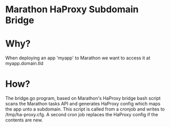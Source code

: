Marathon HaProxy Subdomain Bridge
===

Why?
====

When deploying an app 'myapp' to Marathon we want to access it at myapp.domain.tld

How?
====

The bridge.go program, based on Marathon's HaProxy bridge bash script
scans the Marathon tasks API and generates HaProxy config which maps the app unto a subdomain.
This script is called from a cronjob and writes to /tmp/ha-proxy.cfg. A second cron job replaces
the HaProxy config if the contents are new.







